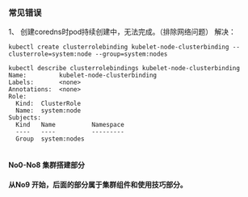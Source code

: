 ### 常见错误
1、 创建coredns时pod持续创建中，无法完成。（排除网络问题）
解决：
```
kubectl create clusterrolebinding kubelet-node-clusterbinding --clusterrole=system:node --group=system:nodes
```

```
kubectl describe clusterrolebindings kubelet-node-clusterbinding
Name:         kubelet-node-clusterbinding
Labels:       <none>
Annotations:  <none>
Role:
  Kind:  ClusterRole
  Name:  system:node
Subjects:
  Kind   Name          Namespace
  ----   ----          ---------
  Group  system:nodes
  
  ```


#### No0-No8 集群搭建部分
#### 从No9 开始，后面的部分属于集群组件和使用技巧部分。

